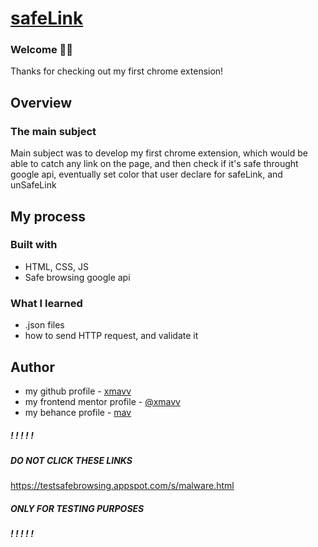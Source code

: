 # [safeLink]()

### Welcome 👨‍💻

Thanks for checking out my first chrome extension!

## Overview

### The main subject

Main subject was to develop my first chrome extension, which would be able to catch any link on the page, and then check if it's safe throught google api, eventually set color that user declare for safeLink, and unSafeLink

## My process

### Built with

- HTML, CSS, JS
- Safe browsing google api

### What I  learned

- .json files
- how to send HTTP request, and validate it

## Author

- my github profile - [xmavv](https://github.com/xmavv)
- my frontend mentor profile - [@xmavv](https://www.frontendmentor.io/profile/xmavv)
- my behance profile - [mav](https://www.behance.net/mavrgb)



##### ! ! ! ! !
##### DO NOT CLICK THESE LINKS

https://testsafebrowsing.appspot.com/s/malware.html
  
##### ONLY FOR TESTING PURPOSES
##### ! ! ! ! !
